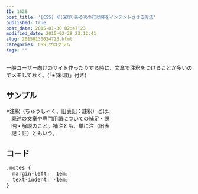 ```yaml
---
ID: 1628
post_title: '[CSS] ※(米印)ある次の行以降をインデントさせる方法'
published: true
post_date: 2015-01-30 02:47:23
modified_date: 2015-02-28 23:12:41
slug: 20150130024723.html
categories: CSS,プログラム
tags: ""
---
```

一般ユーザー向けのサイト作ったりする時に、文章で注釈をつけることが多いのでメモしておく。(「※(米印)」付き)
<!--more-->
<h2>サンプル</h2>
<div class="sandbox">
<div style="width:300px">
<div style="margin-left:1em;text-indent:-1em;">※注釈（ちゅうしゃく、旧表記：註釈）とは、既述の文章や専門用語についての補足・説明・解説のこと。補注とも、単に注（旧表記：註）ともいう。</div>
</div>
</div>

<h2>コード</h2>
<pre class="prettyprint linenums lang-css">.notes {
  margin-left:  1em;
  text-indent: -1em;
}</pre>